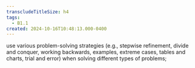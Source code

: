 ```yaml
---
transcludeTitleSize: h4
tags:
  - B1.1
created: 2024-10-16T10:48:13.000-0400
---
```

use various problem-solving strategies (e.g., stepwise refinement, divide and conquer, working backwards, examples, extreme cases, tables and charts, trial and error) when solving different types of problems;